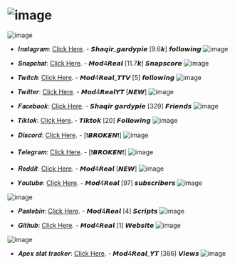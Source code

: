 

# ![image](https://github.com/Mod4Real/Mod4Real.github.io/assets/134821089/ff183263-18ae-4ace-b82c-96c62ca1f855)



![image](https://github.com/Mod4Real/Mod4Real.github.io/assets/134821089/de4e2471-4ea2-4481-8c7a-0d58cc75a5cb)

+ 𝑰𝒏𝒔𝒕𝒂𝒈𝒓𝒂𝒎: [Click Here](https://www.instagram.com/shaqir_gardypie/). - 𝙎𝙝𝙖𝙦𝙞𝙧_𝙜𝙖𝙧𝙙𝙮𝙥𝙞𝙚 [9.6𝙠] 𝙛𝙤𝙡𝙡𝙤𝙬𝙞𝙣𝙜 ![image](https://github.com/Mod4Real/Mod4Real.github.io/assets/134821089/4998e020-ce80-4908-a681-2a5f6c330d32)



+ 𝑺𝒏𝒂𝒑𝒄𝒉𝒂𝒕: [Click Here](https://www.snapchat.com/add/mod4real?share_id=QTgyMjU5&locale=en_CA). - 𝙈𝙤𝙙4𝙍𝙚𝙖𝙡 [11.7𝙠] 𝙎𝙣𝙖𝙥𝙨𝙘𝙤𝙧𝙚 ![image](https://github.com/Mod4Real/Mod4Real.github.io/assets/134821089/93a59324-44c3-431b-b4e7-7845be5acc28)


+ 𝑻𝒘𝒊𝒕𝒄𝒉: [Click Here](https://twitch.tv/mod4real_ttv). - 𝙈𝙤𝙙4𝙍𝙚𝙖𝙡_𝙏𝙏𝙑 [5] 𝙛𝙤𝙡𝙡𝙤𝙬𝙞𝙣𝙜 ![image](https://github.com/Mod4Real/Mod4Real.github.io/assets/134821089/64db0c7d-c774-4db0-931b-846a80d849c1)


+ 𝑻𝒘𝒊𝒕𝒕𝒆𝒓: [Click Here](https://twitter.com/Mod4RealYT). - 𝙈𝙤𝙙4𝙍𝙚𝙖𝙡𝙔𝙏 [*𝙉𝙀𝙒*] ![image](https://github.com/Mod4Real/Mod4Real.github.io/assets/134821089/818ca385-8783-42e0-bfc5-715ffb8ddcc3)


+ 𝑭𝒂𝒄𝒆𝒃𝒐𝒐𝒌: [Click Here](https://www.facebook.com/shaqir.gardpie). - 𝙎𝙝𝙖𝙦𝙞𝙧 𝙜𝙖𝙧𝙙𝙮𝙥𝙞𝙚 [329] 𝙁𝙧𝙞𝙚𝙣𝙙𝙨 ![image](https://github.com/Mod4Real/Mod4Real.github.io/assets/134821089/eb35b4a0-11c3-4221-89c3-39f746661b52)


+ 𝑻𝒊𝒌𝒕𝒐𝒌: [Click Here](https://vm.tiktok.com/ZMLmP8msM/). - 𝙏𝙞𝙠𝙩𝙤𝙠 [20] 𝙁𝙤𝙡𝙡𝙤𝙬𝙞𝙣𝙜 ![image](https://github.com/Mod4Real/Mod4Real.github.io/assets/134821089/b2fd2e27-8c66-47dc-a0e7-256e43ab78fa)


+ 𝑫𝒊𝒔𝒄𝒐𝒓𝒅: [Click Here](https://www.NONE). - [❗𝘽𝙍𝙊𝙆𝙀𝙉❗] ![image](https://github.com/Mod4Real/Mod4Real.github.io/assets/134821089/0783a1db-8d4f-4662-908c-be0827e88d3f)
  

+ 𝑻𝒆𝒍𝒆𝒈𝒓𝒂𝒎: [Click Here](https://www.NONE). - [❗𝘽𝙍𝙊𝙆𝙀𝙉❗] ![image](https://github.com/Mod4Real/Mod4Real.github.io/assets/134821089/f2765ea0-e188-4e7c-b000-f4918c2c4470)


+ 𝑹𝒆𝒅𝒅𝒊𝒕: [Click Here](https://www.reddit.com/user/Mod4Real). - 𝙈𝙤𝙙4𝙍𝙚𝙖𝙡 [*𝙉𝙀𝙒*] ![image](https://github.com/Mod4Real/Mod4Real.github.io/assets/134821089/9802ae66-a366-493a-887f-30c5c59caa85)


+ 𝒀𝒐𝒖𝒕𝒖𝒃𝒆: [Click Here](https://youtube.com/channel/UClDUcDqLyJvfpW68y6GOOYA). - 𝙈𝙤𝙙4𝙍𝙚𝙖𝙡 [97] 𝙨𝙪𝙗𝙨𝙘𝙧𝙞𝙗𝙚𝙧𝙨 ![image](https://github.com/Mod4Real/Mod4Real.github.io/assets/134821089/1b594c48-3fba-459e-8036-c7967ef8bb83)

 ![image](https://github.com/Mod4Real/Mod4Real.github.io/assets/134821089/a298ff04-4af1-42c9-abdf-64ecf28c9083)


+ 𝑷𝒂𝒔𝒕𝒆𝒃𝒊𝒏: [Click Here](https://pastebin.com/u/Mod4Real). - 𝙈𝙤𝙙4𝙍𝙚𝙖𝙡 [4] 𝙎𝙘𝙧𝙞𝙥𝙩𝙨 ![image](https://github.com/Mod4Real/Mod4Real.github.io/assets/134821089/8872ddbc-30ed-4f78-9293-883430706478)


+ 𝑮𝒊𝒕𝒉𝒖𝒃: [Click Here](https://github.com/Mod4Real). - 𝙈𝙤𝙙4𝙍𝙚𝙖𝙡 [1] 𝙒𝙚𝙗𝙨𝙞𝙩𝙚 ![image](https://github.com/Mod4Real/Mod4Real.github.io/assets/134821089/a1c7db9a-b89b-4752-9912-c6f9b437f4ee)

 ![image](https://github.com/Mod4Real/Mod4Real.github.io/assets/134821089/759413a1-5de7-4ea6-a99c-39d1636d0c45)


+ 𝑨𝒑𝒆𝒙 𝒔𝒕𝒂𝒕 𝒕𝒓𝒂𝒄𝒌𝒆𝒓: [Click Here](https://apex.tracker.gg/apex/profile/psn/Mod4real_YT/overview). - 𝙈𝙤𝙙4𝙍𝙚𝙖𝙡_𝙔𝙏 [386] 𝙑𝙞𝙚𝙬𝙨 ![image](https://github.com/Mod4Real/Mod4Real.github.io/assets/134821089/0d99bfaa-24fd-49f9-b2a5-e32a722c6d11)

